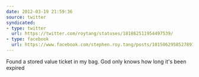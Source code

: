 ```yaml
---
date: 2012-03-19 21:59:36
source: twitter
syndicated:
- type: twitter
  url: https://twitter.com/roytang/statuses/181862511954497539/
- type: facebook
  url: https://www.facebook.com/stephen.roy.tang/posts/10150629585278912
---
```


Found a stored value ticket in my bag. God only knows how long it's been expired